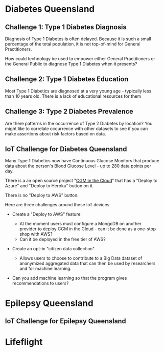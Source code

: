 # Diabetes Queensland

## Challenge 1: Type 1 Diabetes Diagnosis

Diagnosis of Type 1 Diabetes is often delayed. Because it is such a small percentage of the total population, it is not top-of-mind for General Practitioners.

How could technology be used to empower either General Practitioners or the General Public to diagnose Type 1 Diabetes when it presents?

## Challenge 2: Type 1 Diabetes Education

Most Type 1 Diabetics are diagnosed at a very young age - typically less than 10 years old. There is a lack of educational resources for them 

## Challenge 3: Type 2 Diabetes Prevalence

Are there patterns in the occurrence of Type 2 Diabetes by location? You might like to correlate occurrence with other datasets to see if you can make assertions about risk factors based on data.

## IoT Challenge for Diabetes Queensland

Many Type 1 Diabetics now have Continuous Glucose Monitors that produce data about the person's Blood Glucose Level - up to 280 data points per day.

There is a an open source project "[CGM in the Cloud](https://github.com/nightscout/cgm-remote-monitor)" that has a "Deploy to Azure" and "Deploy to Heroku" button on it.

There is no "Deploy to AWS" button.

Here are three challenges around these IoT devices:

* Create a "Deploy to AWS" feature 
  - At the moment users must configure a MongoDB on another provider to deploy CGM in the Cloud - can it be done as a one-stop shop with AWS?
  - Can it be deployed in the free tier of AWS?

* Create an opt-in "citizen data collection"
  - Allows users to choose to contribute to a Big Data dataset of anonymized aggregated data that can then be used by researchers and for machine learning.
  
* Can you add machine learning so that the program gives recommendations to users?

# Epilepsy Queensland

## IoT Challenge for Epilepsy Queensland

# Lifeflight


